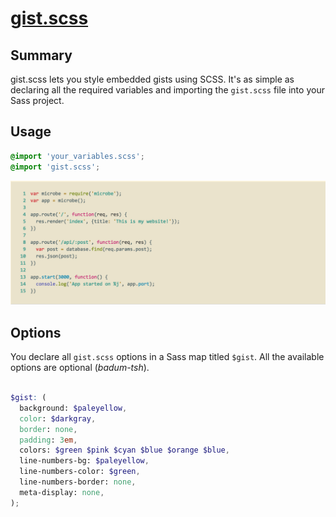 # [gist.scss](http://aweary.github.io/gist.scss/)

## Summary

gist.scss lets you style embedded gists using SCSS. It's as simple as declaring all the required variables and importing the `gist.scss` file into your Sass project.

## Usage
```scss
@import 'your_variables.scss';
@import 'gist.scss';
```

![gist.scss example](https://raw.githubusercontent.com/Aweary/gist.scss/master/docs/example.png)

## Options

You declare all `gist.scss` options in a Sass map titled `$gist`. All the available options are optional (*badum-tsh*).

```scss

$gist: (
  background: $paleyellow,
  color: $darkgray,
  border: none,
  padding: 3em,
  colors: $green $pink $cyan $blue $orange $blue,
  line-numbers-bg: $paleyellow,
  line-numbers-color: $green,
  line-numbers-border: none,
  meta-display: none,
);


```

